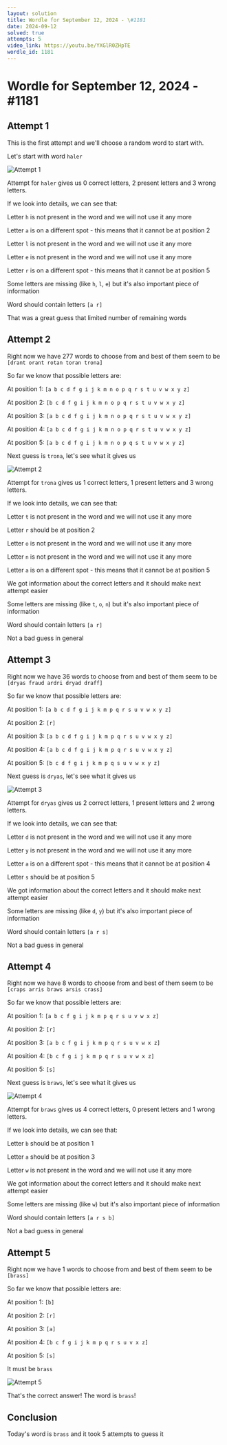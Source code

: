 ```yaml
---
layout: solution
title: Wordle for September 12, 2024 - \#1181
date: 2024-09-12
solved: true
attempts: 5
video_link: https://youtu.be/YXGlR0ZHpTE
wordle_id: 1181
---
```


# Wordle for September 12, 2024 - \#1181

## Attempt 1

This is the first attempt and we'll choose a random word to start with.

Let's start with word `haler`

![Attempt 1](2024-09-12/attempt-1.png)

Attempt for `haler` gives us 0 correct letters, 2 present letters and 3 wrong letters.

If we look into details, we can see that:

Letter `h` is not present in the word and we will not use it any more

Letter `a` is on a different spot - this means that it cannot be at position 2

Letter `l` is not present in the word and we will not use it any more

Letter `e` is not present in the word and we will not use it any more

Letter `r` is on a different spot - this means that it cannot be at position 5

Some letters are missing (like `h`, `l`, `e`) but it's also important piece of information

Word should contain letters `[a r]`

That was a great guess that limited number of remaining words



## Attempt 2

Right now we have 277 words to choose from and best of them seem to be `[drant orant rotan toran trona]`

So far we know that possible letters are:

At position 1: `[a b c d f g i j k m n o p q r s t u v w x y z]`

At position 2: `[b c d f g i j k m n o p q r s t u v w x y z]`

At position 3: `[a b c d f g i j k m n o p q r s t u v w x y z]`

At position 4: `[a b c d f g i j k m n o p q r s t u v w x y z]`

At position 5: `[a b c d f g i j k m n o p q s t u v w x y z]`

Next guess is `trona`, let's see what it gives us

![Attempt 2](2024-09-12/attempt-2.png)

Attempt for `trona` gives us 1 correct letters, 1 present letters and 3 wrong letters.

If we look into details, we can see that:

Letter `t` is not present in the word and we will not use it any more

Letter `r` should be at position 2

Letter `o` is not present in the word and we will not use it any more

Letter `n` is not present in the word and we will not use it any more

Letter `a` is on a different spot - this means that it cannot be at position 5

We got information about the correct letters and it should make next attempt easier

Some letters are missing (like `t`, `o`, `n`) but it's also important piece of information

Word should contain letters `[a r]`

Not a bad guess in general



## Attempt 3

Right now we have 36 words to choose from and best of them seem to be `[dryas fraud ardri dryad draff]`

So far we know that possible letters are:

At position 1: `[a b c d f g i j k m p q r s u v w x y z]`

At position 2: `[r]`

At position 3: `[a b c d f g i j k m p q r s u v w x y z]`

At position 4: `[a b c d f g i j k m p q r s u v w x y z]`

At position 5: `[b c d f g i j k m p q s u v w x y z]`

Next guess is `dryas`, let's see what it gives us

![Attempt 3](2024-09-12/attempt-3.png)

Attempt for `dryas` gives us 2 correct letters, 1 present letters and 2 wrong letters.

If we look into details, we can see that:

Letter `d` is not present in the word and we will not use it any more

Letter `y` is not present in the word and we will not use it any more

Letter `a` is on a different spot - this means that it cannot be at position 4

Letter `s` should be at position 5

We got information about the correct letters and it should make next attempt easier

Some letters are missing (like `d`, `y`) but it's also important piece of information

Word should contain letters `[a r s]`

Not a bad guess in general



## Attempt 4

Right now we have 8 words to choose from and best of them seem to be `[craps arris braws arsis crass]`

So far we know that possible letters are:

At position 1: `[a b c f g i j k m p q r s u v w x z]`

At position 2: `[r]`

At position 3: `[a b c f g i j k m p q r s u v w x z]`

At position 4: `[b c f g i j k m p q r s u v w x z]`

At position 5: `[s]`

Next guess is `braws`, let's see what it gives us

![Attempt 4](2024-09-12/attempt-4.png)

Attempt for `braws` gives us 4 correct letters, 0 present letters and 1 wrong letters.

If we look into details, we can see that:

Letter `b` should be at position 1

Letter `a` should be at position 3

Letter `w` is not present in the word and we will not use it any more

We got information about the correct letters and it should make next attempt easier

Some letters are missing (like `w`) but it's also important piece of information

Word should contain letters `[a r s b]`

Not a bad guess in general



## Attempt 5

Right now we have 1 words to choose from and best of them seem to be `[brass]`

So far we know that possible letters are:

At position 1: `[b]`

At position 2: `[r]`

At position 3: `[a]`

At position 4: `[b c f g i j k m p q r s u v x z]`

At position 5: `[s]`

It must be `brass`

![Attempt 5](2024-09-12/attempt-5.png)

That's the correct answer! The word is `brass`!

## Conclusion

Today's word is `brass` and it took 5 attempts to guess it

